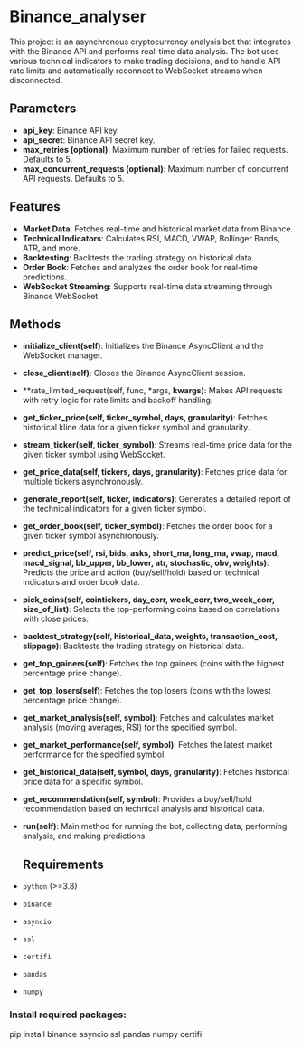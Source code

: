# Binance_analyser
This project is an asynchronous cryptocurrency analysis bot that integrates with the Binance API and performs real-time data analysis. The bot uses various technical indicators to make trading decisions, and to handle API rate limits and automatically reconnect to WebSocket streams when disconnected.

## Parameters
- **api_key**: Binance API key.
- **api_secret**: Binance API secret key.
- **max_retries (optional)**: Maximum number of retries for failed requests. Defaults to 5.
- **max_concurrent_requests (optional)**: Maximum number of concurrent API requests. Defaults to 5.


## Features
- **Market Data**: Fetches real-time and historical market data from Binance.
- **Technical Indicators**: Calculates RSI, MACD, VWAP, Bollinger Bands, ATR, and more.
- **Backtesting**: Backtests the trading strategy on historical data.
- **Order Book**: Fetches and analyzes the order book for real-time predictions.
- **WebSocket Streaming**: Supports real-time data streaming through Binance WebSocket.

## Methods
- **initialize_client(self)**: Initializes the Binance AsyncClient and the WebSocket manager.
- **close_client(self)**: Closes the Binance AsyncClient session.
- **rate_limited_request(self, func, *args, **kwargs)**: Makes API requests with retry logic for rate limits and backoff handling.
- **get_ticker_price(self, ticker_symbol, days, granularity)**: Fetches historical kline data for a given ticker symbol and granularity.
- **stream_ticker(self, ticker_symbol)**: Streams real-time price data for the given ticker symbol using WebSocket.
- **get_price_data(self, tickers, days, granularity)**: Fetches price data for multiple tickers asynchronously.
- **generate_report(self, ticker, indicators)**: Generates a detailed report of the technical indicators for a given ticker symbol.
- **get_order_book(self, ticker_symbol)**: Fetches the order book for a given ticker symbol asynchronously.
- **predict_price(self, rsi, bids, asks, short_ma, long_ma, vwap, macd, macd_signal, bb_upper, bb_lower, atr, stochastic, obv, weights)**: Predicts the price and action (buy/sell/hold) based on technical indicators and order book data.
- **pick_coins(self, cointickers, day_corr, week_corr, two_week_corr, size_of_list)**: Selects the top-performing coins based on correlations with close prices.
- **backtest_strategy(self, historical_data, weights, transaction_cost, slippage)**: Backtests the trading strategy on historical data.
- **get_top_gainers(self)**: Fetches the top gainers (coins with the highest percentage price change).
- **get_top_losers(self)**: Fetches the top losers (coins with the lowest percentage price change).
- **get_market_analysis(self, symbol)**: Fetches and calculates market analysis (moving averages, RSI) for the specified symbol.
- **get_market_performance(self, symbol)**: Fetches the latest market performance for the specified symbol.
- **get_historical_data(self, symbol, days, granularity)**: Fetches historical price data for a specific symbol.
- **get_recommendation(self, symbol)**: Provides a buy/sell/hold recommendation based on technical analysis and historical data.
- **run(self)**: Main method for running the bot, collecting data, performing analysis, and making predictions.

  ## Requirements
- `python` (>=3.8)
- `binance`
- `asyncio`
- `ssl`
- `certifi`
- `pandas`
- `numpy`

### Install required packages:
pip install binance asyncio ssl pandas numpy certifi
